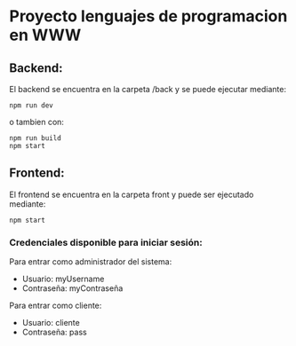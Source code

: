 # Proyecto lenguajes de programacion en WWW

## Backend:
El backend se encuentra en la carpeta /back y se puede ejecutar mediante:

```
npm run dev
```
o tambien  con:

```
npm run build
npm start
```

## Frontend:
El frontend se encuentra en la carpeta front y puede ser ejecutado mediante:

```
npm start
```

### Credenciales disponible para iniciar sesión:
Para entrar como administrador del sistema:
- Usuario: myUsername
- Contraseña: myContraseña

Para entrar como cliente:
- Usuario: cliente
- Contraseña: pass
